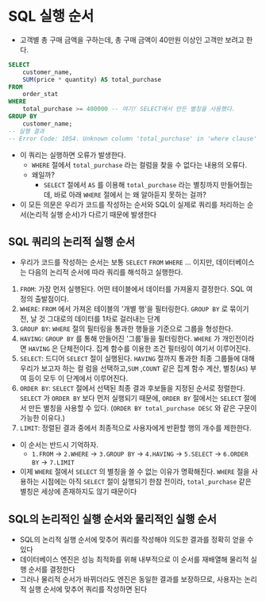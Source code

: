 # SQL 실행 순서

- 고객별 총 구매 금액을 구하는데, 총 구매 금액이 40만원 이상인 고객만 보려고 한다.
```sql
SELECT
    customer_name,
    SUM(price * quantity) AS total_purchase
FROM
    order_stat
WHERE   
    total_purchase >= 400000 -- 여기! SELECT에서 만든 별칭을 사용했다.
GROUP BY
    customer_name;
-- 실행 결과
-- Error Code: 1054. Unknown column 'total_purchase' in 'where clause'
```

- 이 쿼리는 실행하면 오류가 발생한다.
  - `WHERE` 절에서 `total_purchase` 라는 컬럼을 찾을 수 없다는 내용의 오류다.
  - 왜일까?
    - `SELECT` 절에서 `AS` 를 이용해 `total_purchase` 라는 별칭까지 만들어줬는데, 바로 아래 `WHERE` 절에서 는 왜 알아듣지 못하는 걸까?
- 이 모든 의문은 우리가 코드를 작성하는 순서와 SQL이 실제로 쿼리를 처리하는 순서(논리적 실행 순서)가 다르기 때문에 발생한다

## SQL 쿼리의 논리적 실행 순서

- 우리가 코드를 작성하는 순서는 보통 `SELECT` `FROM` `WHERE` ... 이지만, 데이터베이스는 다음의 논리적 순서에
따라 쿼리를 해석하고 실행한다.
1. `FROM`: 가장 먼저 실행된다. 어떤 테이블에서 데이터를 가져올지 결정한다. SQL 여정의 출발점이다.
2. `WHERE`: `FROM` 에서 가져온 테이블의 '개별 행'을 필터링한다. `GROUP BY` 로 묶이기 전, 날 것 그대로의 데이터를 1차로 걸러내는 단계
3. `GROUP BY`: `WHERE` 절의 필터링을 통과한 행들을 기준으로 그룹을 형성한다.
4. `HAVING`: `GROUP BY` 를 통해 만들어진 '그룹'들을 필터링한다. `WHERE` 가 개인전이라면 `HAVING` 은 단체전이다. 집계 함수를 이용한 조건 필터링이 여기서 이루어진다.
5. `SELECT`: 드디어 `SELECT` 절이 실행된다. `HAVING` 절까지 통과한 최종 그룹들에 대해 우리가 보고자 하는 컬
럼을 선택하고,`SUM` ,`COUNT` 같은 집계 함수 계산, 별칭(`AS`) 부여 등이 모두 이 단계에서 이루어진다.
6. `ORDER BY`: `SELECT` 절에서 선택된 최종 결과 후보들을 지정된 순서로 정렬한다. `SELECT` 가 `ORDER BY` 보다 먼저 실행되기 때문에, `ORDER BY` 절에서는 `SELECT` 절에서 만든 별칭을 사용할 수 있다. (`ORDER BY total_purchase DESC` 와 같은 구문이 가능한 이유다.)
7. `LIMIT`: 정렬된 결과 중에서 최종적으로 사용자에게 반환할 행의 개수를 제한한다.

- 이 순서는 반드시 기억하자.
  - `1.FROM` → `2.WHERE` → `3.GROUP BY` → `4.HAVING` → `5.SELECT` → `6.ORDER BY` → `7.LIMIT`
- 이제 `WHERE` 절에서 `SELECT` 의 별칭을 쓸 수 없는 이유가 명확해진다. `WHERE` 절을 사용하는 시점에는 아직 `SELECT` 절이 실행되기 한참 전이라, `total_purchase` 같은 별칭은 세상에 존재하지도 않기 때문이다


## SQL의 논리적인 실행 순서와 물리적인 실행 순서

- SQL의 논리적 실행 순서에 맞추어 쿼리를 작성해야 의도한 결과를 정확히 얻을 수 있다
- 데이터베이스 엔진은 성능 최적화를 위해 내부적으로 이 순서를 재배열해 물리적 실행 순서를 결정한다
- 그러나 물리적 순서가 바뀌더라도 엔진은 동일한 결과를 보장하므로, 사용자는 논리적 실행 순서에 맞추어
쿼리를 작성하면 된다